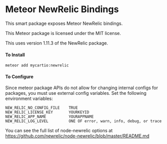 Meteor NewRelic Bindings
==========================

This smart package exposes Meteor NewRelic bindings.

This Meteor package is licensed under the MIT license.

This uses version 1.11.3 of the NewRelic package.

#### To Install

    meteor add mycartio:newrelic

#### To Configure

Since meteor package APIs do not allow for changing internal configs for packages, you must use external config variables.
Set the following environment variables:

    NEW_RELIC_NO_CONFIG_FILE    TRUE
    NEW_RELIC_LICENSE_KEY       YOURKEYID
    NEW_RELIC_APP_NAME          YOURAPPNAME
    NEW_RELIC_LOG_LEVEL         ONE OF error, warn, info, debug, or trace

You can see the full list of node-newrelic options at https://github.com/newrelic/node-newrelic/blob/master/README.md
